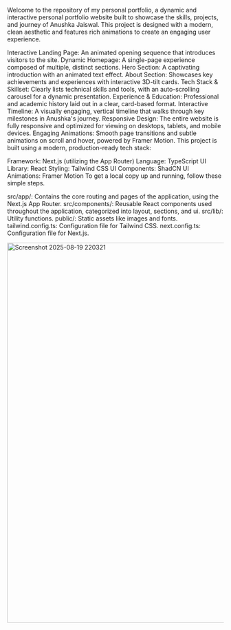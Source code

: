 Welcome to the repository of my personal portfolio, a dynamic and interactive personal portfolio website built to showcase the skills, projects, and journey of Anushka Jaiswal. This project is designed with a modern, clean aesthetic and features rich animations to create an engaging user experience.

Interactive Landing Page: An animated opening sequence that introduces visitors to the site.
Dynamic Homepage: A single-page experience composed of multiple, distinct sections.
Hero Section: A captivating introduction with an animated text effect.
About Section: Showcases key achievements and experiences with interactive 3D-tilt cards.
Tech Stack & Skillset: Clearly lists technical skills and tools, with an auto-scrolling carousel for a dynamic presentation.
Experience & Education: Professional and academic history laid out in a clear, card-based format.
Interactive Timeline: A visually engaging, vertical timeline that walks through key milestones in Anushka's journey.
Responsive Design: The entire website is fully responsive and optimized for viewing on desktops, tablets, and mobile devices.
Engaging Animations: Smooth page transitions and subtle animations on scroll and hover, powered by Framer Motion.
This project is built using a modern, production-ready tech stack:

Framework: Next.js (utilizing the App Router)
Language: TypeScript
UI Library: React
Styling: Tailwind CSS
UI Components: ShadCN UI
Animations: Framer Motion
To get a local copy up and running, follow these simple steps.

src/app/: Contains the core routing and pages of the application, using the Next.js App Router.
src/components/: Reusable React components used throughout the application, categorized into layout, sections, and ui.
src/lib/: Utility functions.
public/: Static assets like images and fonts.
tailwind.config.ts: Configuration file for Tailwind CSS.
next.config.ts: Configuration file for Next.js.

<img width="1891" height="882" alt="Screenshot 2025-08-19 220321" src="https://github.com/user-attachments/assets/595c053b-4b47-415b-b783-d37749a13ae1" />



